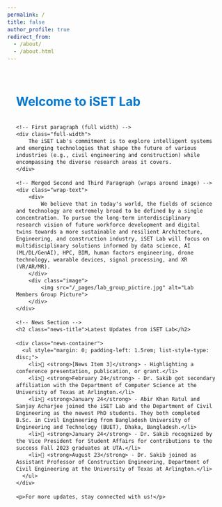 ```yaml
---
permalink: /
title: false
author_profile: true
redirect_from:
  - /about/
  - /about.html
---
```


<style>
/* --- CONTAINER STYLING --- */
.container {
    max-width: 900px;
    margin: 0 auto;
    padding: 20px;
}

/* --- HEADER & NEWS TITLE STYLES WITH EFFECTS --- */
h1 {
    color: #0077cc; /* Blue color */
    font-size: 28px;
    font-weight: bold;
    /*text-shadow: 2px 2px 5px rgba(0, 119, 204, 0.3); /* Subtle glow effect */*/
    position: relative;
    display: inline-block;
    transition: all 0.3s ease-in-out;
}

h1:hover {
    color: #0055aa;
    /*text-shadow: 4px 4px 8px rgba(0, 119, 204, 0.5);*/
    transform: scale(1.05); /* Slight zoom effect */
}

/* --- NEWS TITLE WITH UNDERLINE --- */
.news-title {
    color: #0077cc;
    font-size: 24px;
    font-weight: bold;
    position: relative;
}

.news-title::after {
    content: "";
    display: block;
    width: 100%;
    height: 2px;
    background-color: #0077cc;
    margin-top: 5px;
}

/* --- FLEX CONTAINER FOR IMAGE + TEXT --- */
.wrap-text {
    display: flex;
    align-items: flex-start;
    gap: 20px; /* Space between text and image */
    text-align: justify;
}

/* --- IMAGE STYLES (DYNAMICALLY ADJUSTS TO TEXT HEIGHT) --- */
.image {
    flex: 0 0 250px; /* Keeps image width fixed */
    display: flex;
    align-items: stretch; /* Ensures image height matches text */
}

.image img {
    width: 100%;
    height: auto;
    border-radius: 5px;
    display: block;
}

/* --- PARAGRAPH STYLES --- */
.full-width {
    width: 100%;
    display: block;
    text-align: justify;
}

/* --- NEWS SECTION STYLES --- */
.news-container {
    max-height: 200px;
    overflow-y: auto;
    border: 1px solid #ddd;
    padding: 15px;
    border-radius: 5px;
    background-color: #f9f9f9;
}

/* --- RESPONSIVE LAYOUT FOR SMALL SCREENS --- */
@media (max-width: 768px) {
    .wrap-text {
        flex-direction: column;
    }

    .image {
        width: 100%;
        text-align: center;
    }
}
</style>

<div class="container">
    <h1>Welcome to iSET Lab</h1>
    
    <!-- First paragraph (full width) -->
    <div class="full-width">
        The iSET Lab's commitment is to explore intelligent systems and emerging technologies that shape the future of various industries (e.g., civil engineering and construction) while encompassing the diverse research areas it covers.
    </div>

    <!-- Merged Second and Third Paragraph (wraps around image) -->
    <div class="wrap-text">
        <div>
            We believe that in today's world, the fields of science and technology are extremely broad to be defined by a single concentration. To pursue the long-term interdisciplinary research vision of future workforce development and digital twins towards a more sustainable and resilient Architecture, Engineering, and construction industry, iSET Lab will focus on multidisciplinary solutions informed by data science, AI (ML/DL/GenAI), HPC, BIM, human factors engineering, drone technology, wearable devices, signal processing, and XR (VR/AR/MR).
        </div>
        <div class="image">
            <img src="/_pages/lab_group_pictire.jpg" alt="Lab Members Group Picture">
        </div>
    </div>

    <!-- News Section -->
    <h2 class="news-title">Latest Updates from iSET Lab</h2>
    
    <div class="news-container">
      <ul style="margin: 0; padding-left: 1.5rem; list-style-type: disc;">
        <li>📢 <strong>[News Item 3]</strong> - Highlighting a conference presentation, publication, or grant.</li>
        <li>📢 <strong>February 24</strong> - Dr. Sakib got secondary affiliation with the Department of Computer Science at the University of Texas at Arlington.</li>
        <li>📢 <strong>January 24</strong> - Abir Khan Ratul and Sanjay Acharjee joined the iSET Lab and the Department of Civil Engineering as the newest PhD students. They both completed B.Sc. in Civil Engineering from Bangladesh University of Engineering and Technology (BUET), Dhaka, Bangladesh.</li>
        <li>📢 <strong>January 24</strong> - Dr. Sakib recognized by the Vice President for Student Affairs for contributions to the success Fall 2023 graduates at UTA.</li>
        <li>📢 <strong>August 23</strong> - Dr. Sakib joined as Assistant Professor of Construction Engineering, Department of Civil Engineering at the University of Texas at Arlington.</li>
      </ul>
    </div>

    <p>For more updates, stay connected with us!</p>
</div>

